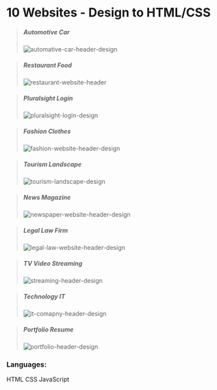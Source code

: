 # 10 Websites - Design to HTML/CSS

> ##### Automotive Car
>
> ![automative-car-header-design](https://ibb.co/NyKNh1Q)

> ##### Restaurant Food
>
> ![restaurant-website-header](https://imgur.com/HJ6yBHs)

> ##### Pluralsight Login
>
> ![pluralsight-login-design](https://imgur.com/crOhgig)

> ##### Fashion Clothes
>
> ![fashion-website-header-design](https://imgur.com/N7FCrV0)

> ##### Tourism Landscape
>
> ![tourism-landscape-design](https://imgur.com/kbBJJN3)

> ##### News Magazine
>
> ![newspaper-website-header-design](https://imgur.com/gyZWuas)

> ##### Legal Law Firm
>
> ![legal-law-website-header-design](https://imgur.com/7v96NhW)

> ##### TV Video Streaming
>
> ![streaming-header-design](https://imgur.com/Awptl7f)

> ##### Technology IT
>
> ![it-comapny-header-design](https://imgur.com/lYkzuOD)

> ##### Portfolio Resume
>
> ![portfolio-header-design](https://imgur.com/t1zmLWE)

### Languages:

HTML
CSS
JavaScript

